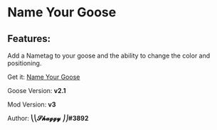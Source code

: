# Name Your Goose
## Features:

Add a Nametag to your goose and the ability to change the color and positioning.

Get it: [Name Your Goose](https://drive.google.com/file/d/1e7i3MBVZOCYpWB459JAho3CJajhJsCDr/view?usp=sharing "Name Your Goose")

Goose Version: **v2.1**

Mod Version: **v3**

Author: **⎝⎝𝓢𝓱𝓪𝓰𝓰𝔂 ⎠⎠#3892**